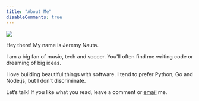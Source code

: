 ```yaml
---
title: "About Me"
disableComments: true
---
```


<div class="profile">

<div>
    <img src="/img/profile.jpg" class="profile-picture">
</div>

Hey there! My name is Jeremy Nauta.

I am a big fan of music, tech and soccer. You'll often find me writing
code or dreaming of big ideas.


I love building beautiful things with software. I tend to prefer
Python, Go and Node.js, but I don't discriminate.

Let’s talk! If you like what you read, leave a comment or [email][email] me.

</div>

[email]: mailto:jeremypnauta@gmail.com
